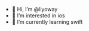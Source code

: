 - 👋 Hi, I’m @liyoway
- 👀 I’m interested in ios
- 🌱 I’m currently learning swift

<!---
liyoway/liyoway is a ✨ special ✨ repository because its `README.md` (this file) appears on your GitHub profile.
You can click the Preview link to take a look at your changes.
--->
